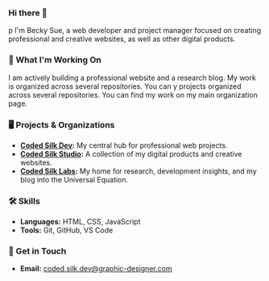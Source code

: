 ### Hi there 👋
p
I'm Becky Sue, a web developer and project manager focused on creating professional and creative websites, as well as other digital products.

### 🔭 What I'm Working On
I am actively building a professional website and a research blog. My work is organized across several repositories. You can y projects organized across several repositories. You can find my work on my main organization page.

### 🖥️ Projects & Organizations
- **[Coded Silk Dev](https://github.com/coded-silk-dev):** My central hub for professional web projects.
- **[Coded Silk Studio](https://github.com/coded-silk-studio):** A collection of my digital products and creative websites.
- **[Coded Silk Labs](https://github.com/coded-silk-labs):** My home for research, development insights, and my blog into the Universal Equation.

### 🛠️ Skills
- **Languages:** HTML, CSS, JavaScript
- **Tools:** Git, GitHub, VS Code

### 📧 Get in Touch
- **Email:** coded.silk.dev@graphic-designer.com
